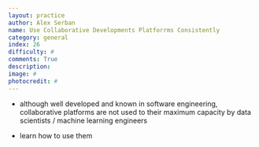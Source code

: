 ```yaml
---
layout: practice
author: Alex Serban
name: Use Collaborative Developments Platforrms Consistently
category: general
index: 26
difficulty: #
comments: True
description:
image: #
photocredit: #
---
```



- although well developed and known in software engineering, collaborative platforms are not used to their maximum capacity by data scientists / machine learning engineers


- learn how to use them